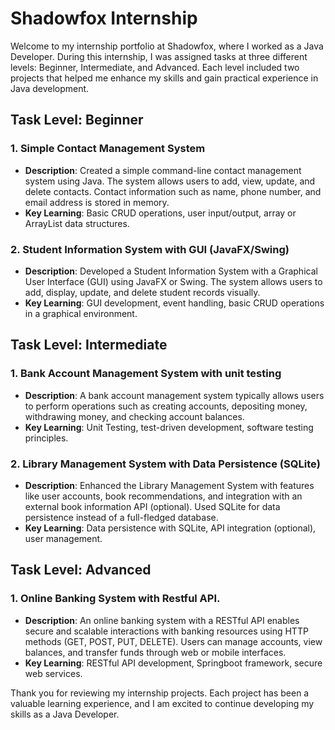 # Shadowfox Internship

Welcome to my internship portfolio at Shadowfox, where I worked as a Java Developer. During this internship, I was assigned tasks at three different levels: Beginner, Intermediate, and Advanced. Each level included two projects that helped me enhance my skills and gain practical experience in Java development.

## Task Level: Beginner

### 1. Simple Contact Management System
- **Description**: Created a simple command-line contact management system using Java. The system allows users to add, view, update, and delete contacts. Contact information such as name, phone number, and email address is stored in memory.
- **Key Learning**: Basic CRUD operations, user input/output, array or ArrayList data structures.

### 2. Student Information System with GUI (JavaFX/Swing)
- **Description**: Developed a Student Information System with a Graphical User Interface (GUI) using JavaFX or Swing. The system allows users to add, display, update, and delete student records visually.
- **Key Learning**: GUI development, event handling, basic CRUD operations in a graphical environment.

## Task Level: Intermediate

### 1. Bank Account Management System with unit testing
- **Description**: A bank account management system typically allows users to perform operations such as creating accounts, depositing money, withdrawing money, and checking account balances.
- **Key Learning**: Unit Testing, test-driven development, software testing principles.

### 2. Library Management System with Data Persistence (SQLite)
- **Description**: Enhanced the Library Management System with features like user accounts, book recommendations, and integration with an external book information API (optional). Used SQLite for data persistence instead of a full-fledged database.
- **Key Learning**: Data persistence with SQLite, API integration (optional), user management.

## Task Level: Advanced

### 1. Online Banking System with Restful API.
- **Description**: An online banking system with a RESTful API enables secure and scalable interactions with banking resources using HTTP methods (GET, POST, PUT, DELETE). Users can manage accounts, view balances, and transfer funds through web or mobile interfaces.
- **Key Learning**: RESTful API development, Springboot framework, secure web services.

Thank you for reviewing my internship projects. Each project has been a valuable learning experience, and I am excited to continue developing my skills as a Java Developer.